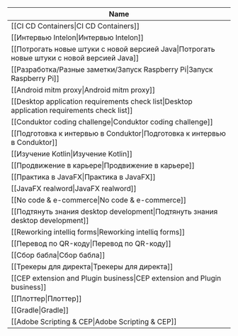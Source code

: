 | Name                                                                                         |
| -------------------------------------------------------------------------------------------- |
| [[CI CD Containers\|CI CD Containers]]                                                       |
| [[Интервью Intelon\|Интервью Intelon]]                                                       |
| [[Потрогать новые штуки с новой версией Java\|Потрогать новые штуки с новой версией Java]]   |
| [[Разработка/Разные заметки/Запуск Raspberry Pi\|Запуск Raspberry Pi]]                       |
| [[Android mitm proxy\|Android mitm proxy]]                                                   |
| [[Desktop application requirements check list\|Desktop application requirements check list]] |
| [[Conduktor coding challenge\|Conduktor coding challenge]]                                   |
| [[Подготовка к интервью в Conduktor\|Подготовка к интервью в Conduktor]]                     |
| [[Изучение Kotlin\|Изучение Kotlin]]                                                         |
| [[Продвижение в карьере\|Продвижение в карьере]]                                             |
| [[Практика в JavaFX\|Практика в JavaFX]]                                                     |
| [[JavaFX realword\|JavaFX realword]]                                                         |
| [[No code & e-commerce\|No code & e-commerce]]                                               |
| [[Подтянуть знания desktop development\|Подтянуть знания desktop development]]               |
| [[Reworking intelliq forms\|Reworking intelliq forms]]                                       |
| [[Перевод по QR-коду\|Перевод по QR-коду]]                                                   |
| [[Сбор бабла\|Сбор бабла]]                                                                   |
| [[Трекеры для директа\|Трекеры для директа]]                                                 |
| [[CEP extension and Plugin business\|CEP extension and Plugin business]]                     |
| [[Плоттер\|Плоттер]]                                                                         |
| [[Gradle\|Gradle]]                                                                           |
| [[Adobe Scripting & CEP\|Adobe Scripting & CEP]]                                             |
